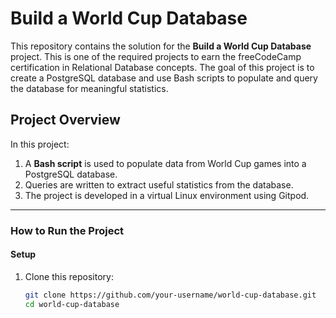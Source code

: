 # Build a World Cup Database

This repository contains the solution for the **Build a World Cup Database** project. This is one of the required projects to earn the freeCodeCamp certification in Relational Database concepts. The goal of this project is to create a PostgreSQL database and use Bash scripts to populate and query the database for meaningful statistics.

## Project Overview

In this project:
1. A **Bash script** is used to populate data from World Cup games into a PostgreSQL database.
2. Queries are written to extract useful statistics from the database.
3. The project is developed in a virtual Linux environment using Gitpod.

---

### How to Run the Project

#### Setup
1. Clone this repository:
   ```bash
   git clone https://github.com/your-username/world-cup-database.git
   cd world-cup-database
